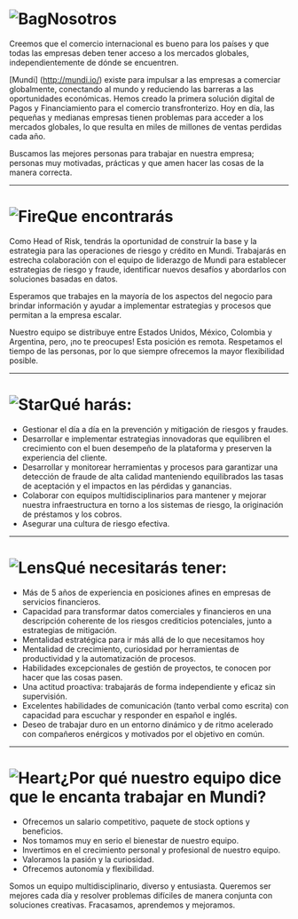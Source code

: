# ![Bag](/icons/bag.svg 'Bag')Nosotros
Creemos que el comercio internacional es bueno para los países y que todas las empresas deben tener acceso a los mercados globales, independientemente de dónde se encuentren.

[Mundi] (http://mundi.io/) existe para impulsar a las empresas a comerciar globalmente, conectando al mundo y reduciendo las barreras a las oportunidades económicas. Hemos creado la primera solución digital de Pagos y Financiamiento para el comercio transfronterizo. Hoy en día, las pequeñas y medianas empresas tienen problemas para acceder a los mercados globales, lo que resulta en miles de millones de ventas perdidas cada año.

Buscamos las mejores personas para trabajar en nuestra empresa; personas muy motivadas, prácticas y que amen hacer las cosas de la manera correcta.

---

# ![Fire](/icons/fire.svg 'Fire')Que encontrarás
Como Head of Risk, tendrás la oportunidad de construir la base y la estrategia para las operaciones de riesgo y crédito en Mundi. Trabajarás en estrecha colaboración con el equipo de liderazgo de Mundi para establecer estrategias de riesgo y fraude, identificar nuevos desafíos y abordarlos con soluciones basadas en datos.

Esperamos que trabajes en la mayoría de los aspectos del negocio para brindar información y ayudar a implementar estrategias y procesos que permitan a la empresa escalar.

Nuestro equipo se distribuye entre Estados Unidos, México, Colombia y Argentina, pero, ¡no te preocupes! Esta posición es remota. Respetamos el tiempo de las personas, por lo que siempre ofrecemos la mayor flexibilidad posible.

---

# ![Star](/icons/star.svg 'Star')Qué harás:
- Gestionar el día a día en la prevención y mitigación de riesgos y fraudes.
- Desarrollar e implementar estrategias innovadoras que equilibren el crecimiento con el buen desempeño de la plataforma y preserven la experiencia del cliente.
- Desarrollar y monitorear herramientas y procesos para garantizar una detección de fraude de alta calidad manteniendo equilibrados las tasas de aceptación y el impactos en las pérdidas y ganancias.
- Colaborar con equipos multidisciplinarios para mantener y mejorar nuestra infraestructura en torno a los sistemas de riesgo, la originación de préstamos y los cobros.
- Asegurar una cultura de riesgo efectiva.

---

# ![Lens](/icons/lens.svg 'Lens')Qué necesitarás tener:
- Más de 5 años de experiencia en posiciones afines en empresas de servicios financieros.
- Capacidad para transformar datos comerciales y financieros en una descripción coherente de los riesgos crediticios potenciales, junto a estrategias de mitigación.
- Mentalidad estratégica para ir más allá de lo que necesitamos hoy
- Mentalidad de crecimiento, curiosidad por herramientas de productividad y la automatización de procesos.
- Habilidades excepcionales de gestión de proyectos, te conocen por hacer que las cosas pasen.
- Una actitud proactiva: trabajarás de forma independiente y eficaz sin supervisión.
- Excelentes habilidades de comunicación (tanto verbal como escrita) con capacidad para escuchar y responder en español e inglés.
- Deseo de trabajar duro en un entorno dinámico y de ritmo acelerado con compañeros enérgicos y motivados por el objetivo en común.

---

# ![Heart](/icons/heart.svg 'heart')¿Por qué nuestro equipo dice que le encanta trabajar en Mundi?
- Ofrecemos un salario competitivo, paquete de stock options y beneficios.
- Nos tomamos muy en serio el bienestar de nuestro equipo.
- Invertimos en el crecimiento personal y profesional de nuestro equipo.
- Valoramos la pasión y la curiosidad.
- Ofrecemos autonomía y flexibilidad.

Somos un equipo multidisciplinario, diverso y entusiasta. Queremos ser mejores cada día y resolver problemas difíciles de manera conjunta con soluciones creativas. Fracasamos, aprendemos y mejoramos.
